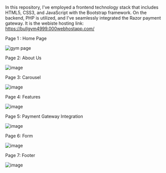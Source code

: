 In this repository, I've employed a frontend technology stack that includes HTML5, CSS3, and JavaScript with the Bootstrap framework. On the backend, PHP is utilized, and I've seamlessly integrated the Razor payment gateway.
It is the webiste hosting link: https://bullgym4999.000webhostapp.com/



Page 1 : Home Page

![gym page](https://github.com/AnujGupta4999/GYM-Website/assets/89295349/39c8a2dc-3472-47ad-a301-3820b7548244)


Page 2: About Us 

![image](https://github.com/AnujGupta4999/GYM-Website/assets/89295349/f4791503-bb96-4dc4-8be9-0fdfaa3ff262)


Page 3: Carousel

![image](https://github.com/AnujGupta4999/GYM-Website/assets/89295349/10162389-1d56-43a3-afa4-e513c2bc9af2)

Page 4: Features 

![image](https://github.com/AnujGupta4999/GYM-Website/assets/89295349/59434413-ccaa-48bf-aeba-4c48e4d4694d)

Page 5: Payment Gateway Integration

![image](https://github.com/AnujGupta4999/GYM-Website/assets/89295349/b399ee9d-948b-43ca-becf-9c3029b0eaa3)

Page 6: Form

![image](https://github.com/AnujGupta4999/GYM-Website/assets/89295349/a8211f43-fff3-46f9-8632-7f18bc9b1a90)

Page 7: Footer

![image](https://github.com/AnujGupta4999/GYM-Website/assets/89295349/2c237b9e-03b1-4a3b-8123-020c25490703)






